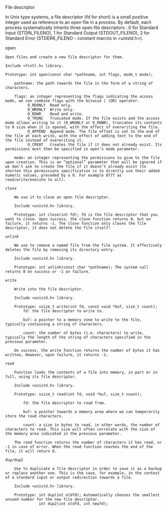 File descriptor

In Unix type systems, a file descriptor (fd for short) is a small positive integer used as reference to an open file in a process. By default, each process systematically inherits three open file descriptors : 0	for Standard Input (STDIN_FILENO), 1 for Standard Output (STDOUT_FILENO), 2 for Standard Error (STDERR_FILENO - constant macros in <unistd.h>).

open

    Open files and create a new file descriptor for them.

    Include <fcntl.h> library.

    Prototype: int open(const char *pathname, int flags, mode_t mode);

        pathname: the path towards the file in the form of a string of characters.

        flags: an integer representing the flags indicating the access mode, we can combine flags with the bitwise | (OR) operator.
              O_RDONLY	Read only.
              O_WRONLY	Write only.
              O_RDWR	Read and write.
              O_TRUNC	Truncated mode. If the file exists and the access mode allows writing to it (O_WRONLY or O_RDWR), truncates its contents to 0 size when it is opened, with the effect of overwriting the file.
              O_APPEND	Append mode. The file offset is set to the end of the file at each write, with the effect of adding text to the end of the file instead of overwriting it.
              O_CREAT	Creates the file if it does not already exist. Its permissions must then be specified in open‘s mode parameter.

        mode: an integer representing the permissions to give to the file upon creation. This is an “optional” parameter that will be ignored if we don’t ask to create the file if it doesn’t already exist (to shorten this permissions specification is to directly use their added numeric values, preceded by a 0. For example 0777 as read/write/execute to all).
    
    close

        We use it to close an open file descriptor. 
        
        Include <unistd.h> library.

        Prototype: int close(int fd); fd is the file descriptor that you want to close. Upon success, the close function returns 0, but on failure, it returns -1. The close function only closes the file descriptor, it does not delete the file itself!

    unlink

        We use to remove a named file from the file system. It effectively deletes the file by removing its directory entry.

        Include <unistd.h> library.

        Prototype: int unlink(const char *pathname); The system call returns 0 on success or -1 on failure.
    
    write

        Write into the file descriptor.

        Include <unistd.h> library.

        Prototype: ssize_t write(int fd, const void *buf, size_t count);
            fd: the file descriptor to write to.

            buf: a pointer to a memory zone to write to the file, typically containing a string of characters.

            count: the number of bytes (i.e. characters) to write, typically the length of the string of characters specified in the previous parameter.

        On success, the write function returns the number of bytes it has written, However, upon failure, it returns -1.
    
    read

        Function loads the contents of a file into memory, in part or in full, using its file descriptor.

        Include <unistd.h> library.

        Prototype: ssize_t read(int fd, void *buf, size_t count);

            fd: the file descriptor to read from.

            buf: a pointer towards a memory area where we can temporarily store the read characters.

            count: a size in bytes to read, in other words, the number of characters to read. This size will often correlate with the size of the memory area indicated in the previous parameter.
        
        The read function returns the number of characters it has read, or -1 in case of error. When the read function reaches the end of the file, it will return 0.
    
    dup/dup2

        Use to duplicate a file descriptor in order to save it as a backup or replace another one. This is the case, for example, in the context of a standard input or output redirection towards a file.

        Include <unistd.h> library.

        Prototype: int dup(int oldfd); Automatically chooses the smallest unused number for the new file descriptor.
                   int dup2(int oldfd, int newfd);